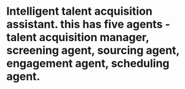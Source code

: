 # Intelligent talent acquisition assistant. this has five agents - talent acquisition manager, screening agent, sourcing agent, engagement agent, scheduling agent. 

